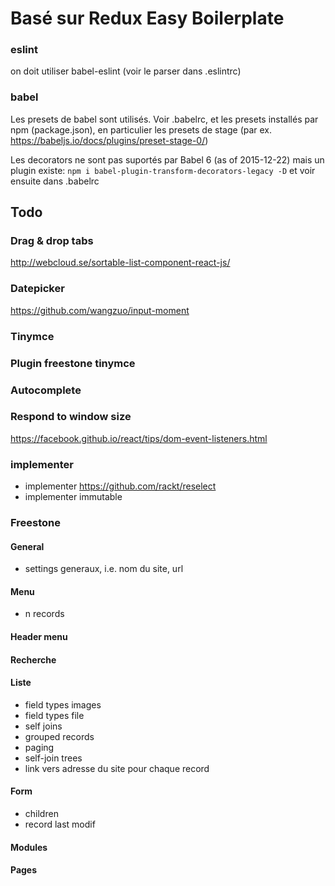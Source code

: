 Basé sur Redux Easy Boilerplate
=========================


### eslint

on doit utiliser babel-eslint (voir le parser dans .eslintrc)

### babel

Les presets de babel sont utilisés. Voir .babelrc, et les presets installés par npm (package.json), en particulier les presets de stage (par ex. https://babeljs.io/docs/plugins/preset-stage-0/)

Les decorators ne sont pas suportés par Babel 6 (as of 2015-12-22) mais un plugin existe: 
```npm i babel-plugin-transform-decorators-legacy -D```
et voir ensuite dans .babelrc


## Todo

### Drag & drop tabs

http://webcloud.se/sortable-list-component-react-js/

### Datepicker

https://github.com/wangzuo/input-moment

### Tinymce

### Plugin freestone tinymce

### Autocomplete

### Respond to window size
https://facebook.github.io/react/tips/dom-event-listeners.html

### implementer
- implementer https://github.com/rackt/reselect
- implementer immutable

### Freestone
#### General
- settings generaux, i.e. nom du site, url

#### Menu
- n records

#### Header menu
#### Recherche
#### Liste
- field types images
- field types file
- self joins
- grouped records
- paging
- self-join trees
- link vers adresse du site pour chaque record

#### Form
- children
- record last modif

#### Modules
#### Pages
